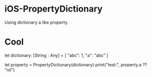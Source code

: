 # iOS-PropertyDictionary
Using dictionary a like property.

# Cool
let dictionary: [String : Any] = [
    "abc": 1, "a": "abc"
]

let property = PropertyDictionary(dictionary)
print("test:", property.a ?? "nil")
